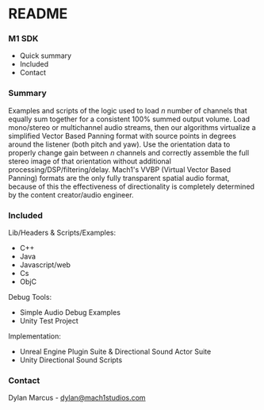 # README #


### M1 SDK ###


* Quick summary
* Included
* Contact


### Summary ###


Examples and scripts of the logic used to load *n* number of channels that equally sum together for a consistent 100% summed output volume. Load mono/stereo or multichannel audio streams, then our algorithms virtualize a simplified Vector Based Panning format with source points in degrees around the listener (both pitch and yaw). Use the orientation data to properly change gain between *n* channels and correctly assemble the full stereo image of that orientation without additional processing/DSP/filtering/delay. Mach1's VVBP (Virtual Vector Based Panning) formats are the only fully transparent spatial audio format, because of this the effectiveness of directionality is completely determined by the content creator/audio engineer. 

### Included ###

Lib/Headers & Scripts/Examples:

* C++ 
* Java
* Javascript/web
* Cs
* ObjC 

Debug Tools:
 
* Simple Audio Debug Examples
* Unity Test Project 

Implementation: 

* Unreal Engine Plugin Suite & Directional Sound Actor Suite
* Unity Directional Sound Scripts 


### Contact ###


Dylan Marcus - 
dylan@mach1studios.com